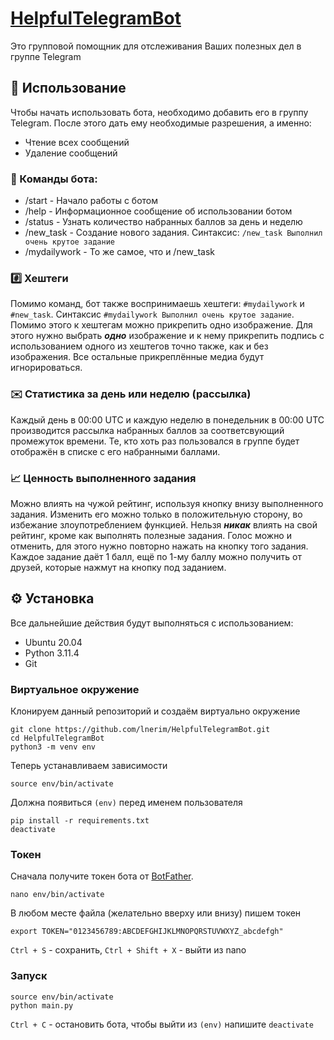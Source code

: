 # [HelpfulTelegramBot](https://t.me/HelpfulMotivationBot "Бот в Telegram")
Это групповой помощник для отслеживания Ваших полезных дел в группе Telegram
## 💬 Использование
Чтобы начать использовать бота, необходимо добавить его в группу Telegram. 
После этого дать ему необходимые разрешения, а именно:
* Чтение всех сообщений
* Удаление сообщений

### 🤖 Команды бота:
* /start - Начало работы с ботом
* /help - Информационное сообщение об использовании ботом 
* /status - Узнать количество набранных баллов за день и неделю
* /new_task - Создание нового задания. Синтаксис: `/new_task Выполнил очень крутое задание`
* /mydailywork - То же самое, что и /new_task

### #️⃣ Хештеги
Помимо команд, бот также воспринимаешь хештеги: `#mydailywork` и `#new_task`. 
Синтаксис `#mydailywork Выполнил очень крутое задание`. 
Помимо этого к хештегам можно прикрепить одно изображение. 
Для этого нужно выбрать ***одно*** изображение и к нему прикрепить подпись с использованием 
одного из хештегов точно также, как и без изображения. 
Все остальные прикреплённые медиа будут игнорироваться.

### ✉️ Статистика за день или неделю (рассылка)
Каждый день в 00:00 UTC и каждую неделю в понедельник в 00:00 UTC производится рассылка 
набранных баллов за соответсвующий промежуток времени. Те, кто хоть раз пользовался в группе будет отображён 
в списке с его набранными баллами.
### 📈 Ценность выполненного задания
Можно влиять на чужой рейтинг, используя кнопку внизу выполненного задания. Изменить его можно только в 
положительную сторону, во избежание злоупотреблением функцией. Нельзя ***никак*** влиять на свой рейтинг, 
кроме как выполнять полезные задания. Голос можно и отменить, для этого нужно повторно нажать на кнопку того задания. 
Каждое задание даёт 1 балл, ещё по 1-му баллу можно получить от друзей, которые нажмут на кнопку под заданием.
## ⚙️ Установка
Все дальнейшие действия будут выполняться с использованием:
* Ubuntu 20.04
* Python 3.11.4
* Git
### Виртуальное окружение
Клонируем данный репозиторий и создаём виртуально окружение
```shell
git clone https://github.com/lnerim/HelpfulTelegramBot.git
cd HelpfulTelegramBot
python3 -m venv env
```
Теперь устанавливаем зависимости
```shell
source env/bin/activate
```
Должна появиться `(env)` перед именем пользователя
```shell
pip install -r requirements.txt
deactivate
```
### Токен
Сначала получите токен бота от [BotFather](https://t.me/BotFather).
```shell
nano env/bin/activate
```
В любом месте файла (желательно вверху или внизу) пишем токен
```shell
export TOKEN="0123456789:ABCDEFGHIJKLMNOPQRSTUVWXYZ_abcdefgh"
```
`Ctrl + S` - сохранить, `Ctrl + Shift + X` - выйти из nano
### Запуск
```shell
source env/bin/activate
python main.py
```
`Ctrl + C` - остановить бота, чтобы выйти из `(env)` напишите `deactivate`
